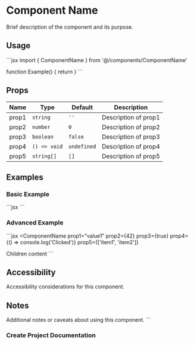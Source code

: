 # Component Name

Brief description of the component and its purpose.

## Usage

\`\`\`jsx
import { ComponentName } from '@/components/ComponentName'

function Example() {
  return <ComponentName prop1="value1" prop2="value2" />
}
\`\`\`

## Props

| Name | Type | Default | Description |
| ---- | ---- | ------- | ----------- |
| prop1 | `string` | `''` | Description of prop1 |
| prop2 | `number` | `0` | Description of prop2 |
| prop3 | `boolean` | `false` | Description of prop3 |
| prop4 | `() => void` | `undefined` | Description of prop4 |
| prop5 | `string[]` | `[]` | Description of prop5 |

## Examples

### Basic Example

\`\`\`jsx
<ComponentName prop1="value1" />
\`\`\`

### Advanced Example

\`\`\`jsx
<ComponentName
  prop1="value1"
  prop2={42}
  prop3={true}
  prop4={() => console.log('Clicked')}
  prop5={['item1', 'item2']}
>
  Children content
</ComponentName>
\`\`\`

## Accessibility

Accessibility considerations for this component.

## Notes

Additional notes or caveats about using this component.
\`\`\`

### Create Project Documentation
